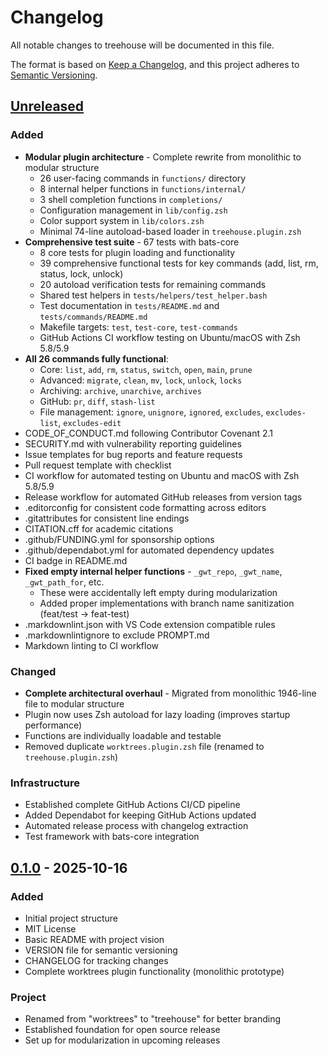 # Changelog

All notable changes to treehouse will be documented in this file.

The format is based on [Keep a Changelog](https://keepachangelog.com/en/1.0.0/),
and this project adheres to [Semantic Versioning](https://semver.org/spec/v2.0.0.html).

## [Unreleased]

### Added

- **Modular plugin architecture** - Complete rewrite from monolithic to modular structure
  - 26 user-facing commands in `functions/` directory
  - 8 internal helper functions in `functions/internal/`
  - 3 shell completion functions in `completions/`
  - Configuration management in `lib/config.zsh`
  - Color support system in `lib/colors.zsh`
  - Minimal 74-line autoload-based loader in `treehouse.plugin.zsh`
- **Comprehensive test suite** - 67 tests with bats-core
  - 8 core tests for plugin loading and functionality
  - 39 comprehensive functional tests for key commands (add, list, rm, status, lock, unlock)
  - 20 autoload verification tests for remaining commands
  - Shared test helpers in `tests/helpers/test_helper.bash`
  - Test documentation in `tests/README.md` and `tests/commands/README.md`
  - Makefile targets: `test`, `test-core`, `test-commands`
  - GitHub Actions CI workflow testing on Ubuntu/macOS with Zsh 5.8/5.9
- **All 26 commands fully functional**:
  - Core: `list`, `add`, `rm`, `status`, `switch`, `open`, `main`, `prune`
  - Advanced: `migrate`, `clean`, `mv`, `lock`, `unlock`, `locks`
  - Archiving: `archive`, `unarchive`, `archives`
  - GitHub: `pr`, `diff`, `stash-list`
  - File management: `ignore`, `unignore`, `ignored`, `excludes`, `excludes-list`, `excludes-edit`
- CODE_OF_CONDUCT.md following Contributor Covenant 2.1
- SECURITY.md with vulnerability reporting guidelines
- Issue templates for bug reports and feature requests
- Pull request template with checklist
- CI workflow for automated testing on Ubuntu and macOS with Zsh 5.8/5.9
- Release workflow for automated GitHub releases from version tags
- .editorconfig for consistent code formatting across editors
- .gitattributes for consistent line endings
- CITATION.cff for academic citations
- .github/FUNDING.yml for sponsorship options
- .github/dependabot.yml for automated dependency updates
- CI badge in README.md
- **Fixed empty internal helper functions** - `_gwt_repo`, `_gwt_name`, `_gwt_path_for`, etc.
  - These were accidentally left empty during modularization
  - Added proper implementations with branch name sanitization (feat/test → feat-test)
- .markdownlint.json with VS Code extension compatible rules
- .markdownlintignore to exclude PROMPT.md
- Markdown linting to CI workflow

### Changed

- **Complete architectural overhaul** - Migrated from monolithic 1946-line file to modular structure
- Plugin now uses Zsh autoload for lazy loading (improves startup performance)
- Functions are individually loadable and testable
- Removed duplicate `worktrees.plugin.zsh` file (renamed to `treehouse.plugin.zsh`)

### Infrastructure

- Established complete GitHub Actions CI/CD pipeline
- Added Dependabot for keeping GitHub Actions updated
- Automated release process with changelog extraction
- Test framework with bats-core integration

## [0.1.0] - 2025-10-16

### Added

- Initial project structure
- MIT License
- Basic README with project vision
- VERSION file for semantic versioning
- CHANGELOG for tracking changes
- Complete worktrees plugin functionality (monolithic prototype)

### Project

- Renamed from "worktrees" to "treehouse" for better branding
- Established foundation for open source release
- Set up for modularization in upcoming releases

[unreleased]: https://github.com/linnjs/treehouse/compare/v0.1.0...HEAD
[0.1.0]: https://github.com/linnjs/treehouse/releases/tag/v0.1.0
